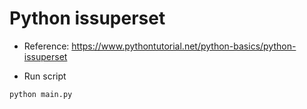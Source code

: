 # Python issuperset

- Reference: https://www.pythontutorial.net/python-basics/python-issuperset

- Run script

```python
python main.py
```
